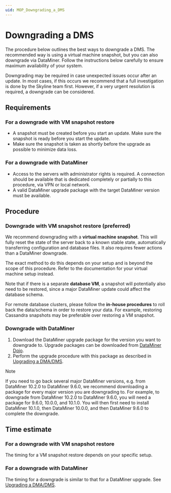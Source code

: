 ```yaml
---
uid: MOP_Downgrading_a_DMS
---
```


# Downgrading a DMS

The procedure below outlines the best ways to downgrade a DMS. The recommended way is using a virtual machine snapshot, but you can also downgrade via DataMiner. Follow the instructions below carefully to ensure maximum availability of your system.

Downgrading may be required in case unexpected issues occur after an update. In most cases, if this occurs we recommend that a full investigation is done by the Skyline team first. However, if a very urgent resolution is required, a downgrade can be considered.

## Requirements

### For a downgrade with VM snapshot restore

- A snapshot must be created before you start an update. Make sure the snapshot is ready before you start the update.
- Make sure the snapshot is taken as shortly before the upgrade as possible to minimize data loss.

### For a downgrade with DataMiner

- Access to the servers with administrator rights is required. A connection should be available that is dedicated completely or partially to this procedure, via VPN or local network.
- A valid DataMiner upgrade package with the target DataMiner version must be available.

## Procedure

### Downgrade with VM snapshot restore (preferred)

We recommend downgrading with a **virtual machine snapshot**. This will fully reset the state of the server back to a known stable state, automatically transferring configuration and database files. It also requires fewer actions than a DataMiner downgrade.

The exact method to do this depends on your setup and is beyond the scope of this procedure. Refer to the documentation for your virtual machine setup instead.

Note that if there is a separate **database VM**, a snapshot will potentially also need to be restored, since a major DataMiner update could affect the database schema.

For remote database clusters, please follow the **in-house procedures** to roll back the data/schema in order to restore your data. For example, restoring Cassandra snapshots may be preferable over restoring a VM snapshot.

### Downgrade with DataMiner

1. Download the DataMiner upgrade package for the version you want to downgrade to. Upgrade packages can be downloaded from [DataMiner Dojo](https://community.dataminer.services/downloads/).
1. Perform the upgrade procedure with this package as described in [Upgrading a DMA/DMS](xref:MOP_Upgrading_a_DMA_DMS).

> [!NOTE]
> If you need to go back several major DataMiner versions, e.g. from DataMiner 10.2.0 to DataMiner 9.6.0, we recommend downloading a package for every major version you are downgrading to. For example, to downgrade from DataMiner 10.2.0 to DataMiner 9.6.0, you will need a package for 9.6.0, 10.0.0, and 10.1.0. You will then first need to install DataMiner 10.1.0, then DataMiner 10.0.0, and then DataMiner 9.6.0 to complete the downgrade.

## Time estimate

### For a downgrade with VM snapshot restore

The timing for a VM snapshot restore depends on your specific setup.

### For a downgrade with DataMiner

The timing for a downgrade is similar to that for a DataMiner upgrade. See [Upgrading a DMA/DMS](xref:MOP_Upgrading_a_DMA_DMS).
